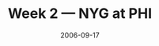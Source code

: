 ---
layout: game
title: Week 2 — NYG at PHI
season: 2006
game_id: 2006_02_NYG_PHI
week: 2
date: 2006-09-17
home_team: PHI
away_team: NYG
final_home: 
final_away: 
pbp_url: /assets/data/pbp/2006/2006_02_NYG_PHI.csv.gz
---